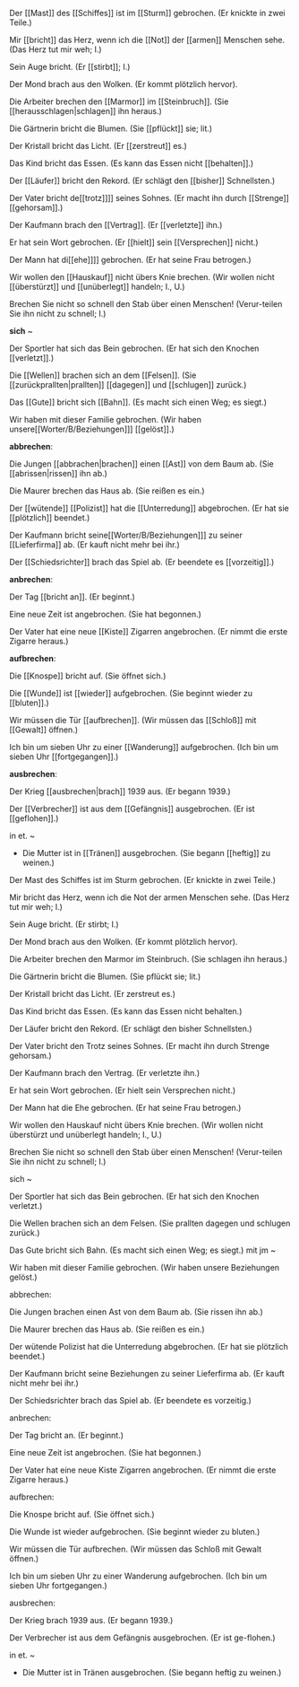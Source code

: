 ﻿﻿Der [[Mast]] des [[Schiffes]] ist im [[Sturm]] gebrochen. (Er knickte in zwei Teile.)

﻿﻿Mir [[bricht]] das Herz, wenn ich die [[Not]] der [[armen]] Menschen sehe. (Das Herz tut mir weh; I.)

﻿﻿Sein Auge bricht. (Er [[stirbt]]; I.)

﻿﻿Der Mond brach aus den Wolken. (Er kommt plötzlich hervor).

﻿﻿Die Arbeiter brechen den [[Marmor]] im [[Steinbruch]]. (Sie [[herausschlagen|schlagen]] ihn heraus.)

﻿﻿Die Gärtnerin bricht die Blumen. (Sie [[pflückt]] sie; lit.)

﻿﻿Der Kristall bricht das Licht. (Er [[zerstreut]] es.)

﻿﻿Das Kind bricht das Essen. (Es kann das Essen nicht [[behalten]].)

﻿﻿Der [[Läufer]] bricht den Rekord. (Er schlägt den [[bisher]] Schnellsten.)

﻿﻿Der Vater bricht de[[trotz]]]] seines Sohnes. (Er macht ihn durch [[Strenge]] [[gehorsam]].)

﻿﻿Der Kaufmann brach den [[Vertrag]]. (Er [[verletzte]] ihn.)

﻿﻿Er hat sein Wort gebrochen. (Er [[hielt]] sein [[Versprechen]] nicht.)

﻿﻿Der Mann hat di[[ehe]]]] gebrochen. (Er hat seine Frau betrogen.)

﻿﻿Wir wollen den [[Hauskauf]] nicht übers Knie brechen. (Wir wollen nicht [[überstürzt]] und [[unüberlegt]] handeln; I., U.)

﻿﻿Brechen Sie nicht so schnell den Stab über einen Menschen! (Verur-teilen Sie ihn nicht zu schnell; I.)

**sich** ~

﻿﻿Der Sportler hat sich das Bein gebrochen. (Er hat sich den Knochen [[verletzt]].)

﻿﻿Die [[Wellen]] brachen sich an dem [[Felsen]]. (Sie [[zurückprallten|prallten]] [[dagegen]] und [[schlugen]] zurück.)

﻿﻿Das [[Gute]] bricht sich [[Bahn]]. (Es macht sich einen Weg; es siegt.) 

﻿﻿Wir haben mit dieser Familie gebrochen. (Wir haben unsere[[Worter/B/Beziehungen]]] [[gelöst]].)

**abbrechen**:

﻿﻿Die Jungen [[abbrachen|brachen]] einen [[Ast]] von dem Baum ab. (Sie [[abrissen|rissen]] ihn ab.)

﻿﻿Die Maurer brechen das Haus ab. (Sie reißen es ein.)

﻿﻿Der [[wütende]] [[Polizist]] hat die [[Unterredung]] abgebrochen. (Er hat sie [[plötzlich]] beendet.)

﻿﻿Der Kaufmann bricht seine[[Worter/B/Beziehungen]]] zu seiner [[Lieferfirma]] ab. (Er kauft nicht mehr bei ihr.)

﻿﻿Der [[Schiedsrichter]] brach das Spiel ab. (Er beendete es [[vorzeitig]].)

**anbrechen**:

﻿﻿Der Tag [[bricht an]]. (Er beginnt.)

﻿﻿Eine neue Zeit ist angebrochen. (Sie hat begonnen.)

﻿﻿Der Vater hat eine neue [[Kiste]] Zigarren angebrochen. (Er nimmt die erste Zigarre heraus.)

**aufbrechen**:

﻿﻿Die [[Knospe]] bricht auf. (Sie öffnet sich.)

﻿﻿Die [[Wunde]] ist [[wieder]] aufgebrochen. (Sie beginnt wieder zu [[bluten]].)

﻿﻿Wir müssen die Tür [[aufbrechen]]. (Wir müssen das [[Schloß]] mit [[Gewalt]] öffnen.)

﻿﻿Ich bin um sieben Uhr zu einer [[Wanderung]] aufgebrochen. (Ich bin um sieben Uhr [[fortgegangen]].)

**ausbrechen**:

﻿﻿Der Krieg [[ausbrechen|brach]] 1939 aus. (Er begann 1939.)

﻿﻿Der [[Verbrecher]] ist aus dem [[Gefängnis]] ausgebrochen. (Er ist [[geflohen]].)

in et. ~

- Die Mutter ist in [[Tränen]] ausgebrochen. (Sie begann [[heftig]] zu weinen.)




﻿﻿Der Mast des Schiffes ist im Sturm gebrochen. (Er knickte in zwei Teile.)

﻿﻿Mir bricht das Herz, wenn ich die Not der armen Menschen sehe. (Das Herz tut mir weh; I.)

﻿﻿Sein Auge bricht. (Er stirbt; I.)

﻿﻿Der Mond brach aus den Wolken. (Er kommt plötzlich hervor).

﻿﻿Die Arbeiter brechen den Marmor im Steinbruch. (Sie schlagen ihn heraus.)

﻿﻿Die Gärtnerin bricht die Blumen. (Sie pflückt sie; lit.)

﻿﻿Der Kristall bricht das Licht. (Er zerstreut es.)

﻿﻿Das Kind bricht das Essen. (Es kann das Essen nicht behalten.)

﻿﻿Der Läufer bricht den Rekord. (Er schlägt den bisher Schnellsten.)

﻿﻿Der Vater bricht den Trotz seines Sohnes. (Er macht ihn durch Strenge gehorsam.)

﻿﻿Der Kaufmann brach den Vertrag. (Er verletzte ihn.)

﻿﻿Er hat sein Wort gebrochen. (Er hielt sein Versprechen nicht.)

﻿﻿Der Mann hat die Ehe gebrochen. (Er hat seine Frau betrogen.)

﻿﻿Wir wollen den Hauskauf nicht übers Knie brechen. (Wir wollen nicht überstürzt und unüberlegt handeln; I., U.)

﻿﻿Brechen Sie nicht so schnell den Stab über einen Menschen! (Verur-teilen Sie ihn nicht zu schnell; I.)

sich ~

﻿﻿Der Sportler hat sich das Bein gebrochen. (Er hat sich den Knochen verletzt.)

﻿﻿Die Wellen brachen sich an dem Felsen. (Sie prallten dagegen und schlugen zurück.)

﻿﻿Das Gute bricht sich Bahn. (Es macht sich einen Weg; es siegt.) mit jm ~

﻿﻿Wir haben mit dieser Familie gebrochen. (Wir haben unsere Beziehungen gelöst.)

abbrechen:

﻿﻿Die Jungen brachen einen Ast von dem Baum ab. (Sie rissen ihn ab.)

﻿﻿Die Maurer brechen das Haus ab. (Sie reißen es ein.)

﻿﻿Der wütende Polizist hat die Unterredung abgebrochen. (Er hat sie plötzlich beendet.)

﻿﻿Der Kaufmann bricht seine Beziehungen zu seiner Lieferfirma ab. (Er kauft nicht mehr bei ihr.)

﻿﻿Der Schiedsrichter brach das Spiel ab. (Er beendete es vorzeitig.)

anbrechen:

﻿﻿Der Tag bricht an. (Er beginnt.)

﻿﻿Eine neue Zeit ist angebrochen. (Sie hat begonnen.)

﻿﻿Der Vater hat eine neue Kiste Zigarren angebrochen. (Er nimmt die erste Zigarre heraus.)

aufbrechen:

﻿﻿Die Knospe bricht auf. (Sie öffnet sich.)

﻿﻿Die Wunde ist wieder aufgebrochen. (Sie beginnt wieder zu bluten.)

﻿﻿Wir müssen die Tür aufbrechen. (Wir müssen das Schloß mit Gewalt öffnen.)

﻿﻿Ich bin um sieben Uhr zu einer Wanderung aufgebrochen. (Ich bin um sieben Uhr fortgegangen.)

ausbrechen:

﻿﻿Der Krieg brach 1939 aus. (Er begann 1939.)

﻿﻿Der Verbrecher ist aus dem Gefängnis ausgebrochen. (Er ist ge-flohen.)

in et. ~

- Die Mutter ist in Tränen ausgebrochen. (Sie begann heftig zu weinen.)